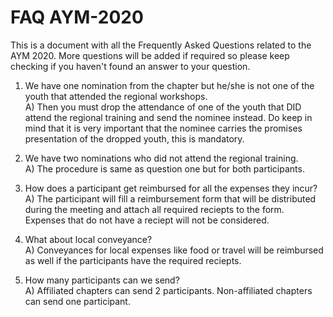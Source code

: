 # FAQ AYM-2020
This is a document with all the Frequently Asked Questions related to the AYM 2020. More questions will be added if required so please keep checking if you haven't found an answer to your question.


1) We have one nomination from the chapter but he/she is not one of the youth that attended the regional workshops.<br/>A) Then you must drop the attendance of one of the youth that DID attend the regional training and send the nominee instead. Do keep in mind that it is very important that the nominee carries the promises presentation of the dropped youth, this is mandatory.

2) We have two nominations who did not attend the regional training.<br/>A) The procedure is same as question one but for both participants.

3) How does a participant get reimbursed for all the expenses they incur?<br/>A) The participant will fill a reimbursement form that will be distributed during the meeting and attach all required reciepts to the form. Expenses that do not have a reciept will not be considered.

4) What about local conveyance?<br/>A) Conveyances for local expenses like food or travel will be reimbursed as well if the participants have the required reciepts.

5) How many participants can we send?<br/>A) Affiliated chapters can send 2 participants. Non-affiliated chapters can send one participant.
